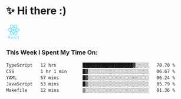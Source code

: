 <h1 align="left">✨ Hi there :)</h1>

  <a href="https://reactjs.org/" target="_blank" rel="noreferrer">   
    <img src="https://raw.githubusercontent.com/devicons/devicon/master/icons/react/react-original-wordmark.svg" alt="react" width="40"     
    height="40"/></a>
 
<h3 align="left">This Week I Spent My Time On:</h3>
<!--START_SECTION:waka-->

```txt
TypeScript   12 hrs          ███████████████████▓░░░░░   78.70 %
CSS          1 hr 1 min      █▓░░░░░░░░░░░░░░░░░░░░░░░   06.67 %
YAML         57 mins         █▓░░░░░░░░░░░░░░░░░░░░░░░   06.24 %
JavaScript   53 mins         █▒░░░░░░░░░░░░░░░░░░░░░░░   05.79 %
Makefile     12 mins         ▒░░░░░░░░░░░░░░░░░░░░░░░░   01.36 %
```

<!--END_SECTION:waka-->


